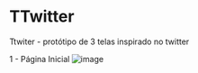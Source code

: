 # TTwitter
Ttwiter - protótipo de 3 telas inspirado no twitter

1 - Página Inicial
![image](https://github.com/user-attachments/assets/7c0fa6f7-c72e-4afb-a585-3af332e4e109)
